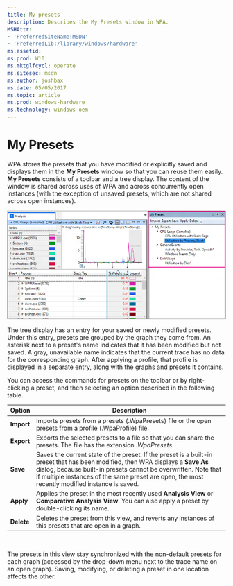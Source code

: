 ```yaml
---
title: My presets
description: Describes the My Presets window in WPA.
MSHAttr:
- 'PreferredSiteName:MSDN'
- 'PreferredLib:/library/windows/hardware'
ms.assetid: 
ms.prod: W10
ms.mktglfcycl: operate
ms.sitesec: msdn
ms.author: joshbax
ms.date: 05/05/2017
ms.topic: article
ms.prod: windows-hardware
ms.technology: windows-oem
---
```


# My Presets

WPA stores the presets that you have modified or explicitly saved and displays them in the **My Presets** window so that you can reuse them easily. **My Presets** consists of a toolbar and a tree display. The content of the window is shared across uses of WPA and across concurrently open instances (with the exception of unsaved presets, which are not shared across open instances).

![WPA window with My Presets displayed on the right side.](images/my-presets.png)

The tree display has an entry for your saved or newly modified presets. Under this entry, presets are grouped by the graph they come from. An asterisk next to a preset's name indicates that it has been modified but not saved. A gray, unavailable name indicates that the current trace has no data for the corresponding graph. After applying a profile, that profile is displayed in a separate entry, along with the graphs and presets it contains.

You can access the commands for presets on the toolbar or by right-clicking a preset, and then selecting an option described in the following table.

| Option | Description |
|---|---|
| **Import** | Imports presets from a presets (.WpaPresets) file or the open presets from a profile (.WpaProfile) file. |
| **Export** | Exports the selected presets to a file so that you can share the presets. The file has the extension *.WpaPresets*. |
| **Save** | Saves the current state of the preset. If the preset is a built-in preset that has been modified, then WPA displays a **Save As** dialog, because built-in presets cannot be overwritten. Note that if multiple instances of the same preset are open, the most recently modified instance is saved. |
| **Apply** | Applies the preset in the most recently used **Analysis View** or **Comparative Analysis View**. You can also apply a preset by double-clicking its name. |
| **Delete** | Deletes the preset from this view, and reverts any instances of this presets that are open in a graph. |
<br/>

The presets in this view stay synchronized with the non-default presets for each graph (accessed by the drop-down menu next to the trace name on an open graph). Saving, modifying, or deleting a preset in one location affects the other.
